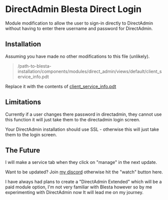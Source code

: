 # DirectAdmin Blesta Direct Login
Module modification to allow the user to sign-in directly to DirectAdmin without having to enter there username and password for DirectAdmin.

## Installation
Assuming you have made no other modifications to this file (unlikely).
> /path-to-blesta-installation/components/modules/direct_admin/views/default/client_service_info.pdt
  
Replace it with the contents of [client_service_info.pdt](https://github.com/blestamodules/directadmin-form-based-login/blob/master/client_service_info.pdt) 

## Limitations
Currently if a user changes there password in directadmin, they cannot use this function it will just take them to the directadmin login screen.

Your DirectAdmin installation should use SSL - otherwise this will just take them to the login screen.

## The Future
I will make a service tab when they click on "manage" in the next update.

Want to be updated? Join [my discord](https://discord.gg/azt7fEB) otherwise hit the "watch" button here.

I have always had plans to create a "DirectAdmin Extended" which will be a paid module option, I'm not very familiar with Blesta however so by me experimenting with DirectAdmin now It will lead me on my journey.



